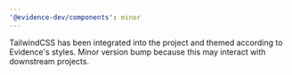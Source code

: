 ```yaml
---
'@evidence-dev/components': minor
---
```


TailwindCSS has been integrated into the project and themed according to Evidence's styles.
Minor version bump because this may interact with downstream projects.

